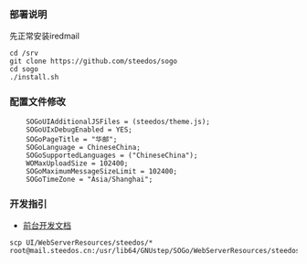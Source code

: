 ### 部署说明
先正常安装iredmail
```
cd /srv
git clone https://github.com/steedos/sogo
cd sogo
./install.sh
```

### 配置文件修改
```
    SOGoUIAdditionalJSFiles = (steedos/theme.js);
    SOGoUIxDebugEnabled = YES;
    SOGoPageTitle = "华邮";
    SOGoLanguage = ChineseChina;
    SOGoSupportedLanguages = ("ChineseChina");    
    WOMaxUploadSize = 102400;
    SOGoMaximumMessageSizeLimit = 102400;
    SOGoTimeZone = "Asia/Shanghai";
```

### 开发指引
- [前台开发文档](https://sogo.nu/files/docs/SOGoDevelopersGuide.html)

```
scp UI/WebServerResources/steedos/* root@mail.steedos.cn:/usr/lib64/GNUstep/SOGo/WebServerResources/steedos
```
